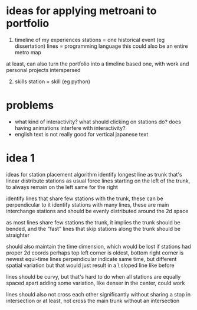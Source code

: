 # ideas for applying metroani to portfolio

1. timeline of my experiences
   stations = one historical event (eg dissertation)
   lines = programming language
   this could also be an entire metro map

at least, can also turn the portfolio into a timeline based one, with work and personal projects interspersed

2. skills
   station = skill (eg python)

# problems

- what kind of interactivity? what should clicking on stations do? does having animations interfere with interactivity?
- english text is not really good for vertical japanese text

# idea 1

ideas for station placement algorithm
identify longest line as trunk that's linear
distribute stations as usual
force lines starting on the left of the trunk, to always remain on the left
same for the right


identify lines that share few stations with the trunk,
these can be perpendicular to it
identify stations with many lines, these are main interchange stations
and should be evenly distributed around the 2d space

as most lines share few stations the trunk, it implies the trunk
should be bended, and the "fast" lines that skip stations along the trunk
should be straighter

should also maintain the time dimension, which would be lost if stations had proper
2d coords
perhaps top left corner is oldest, bottom right corner is newest
equi-time lines perpendicular indicate same time, but different spatial variation
but that would just result in a \ sloped line like before

lines should be curvy, but that's hard to do when all stations are equally spaced apart
adding some variation, like denser in the center, could work

lines should also not cross each other significantly without sharing a stop in
intersection
or at least, not cross the main trunk without an intersection
